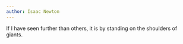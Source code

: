 ```yaml
---
author: Isaac Newton
---
```


If I have seen further than others, it is by standing on the shoulders of giants.